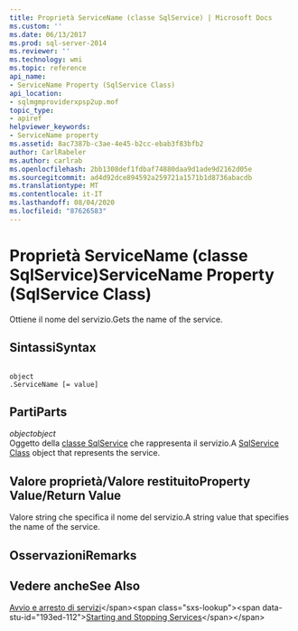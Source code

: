 ```yaml
---
title: Proprietà ServiceName (classe SqlService) | Microsoft Docs
ms.custom: ''
ms.date: 06/13/2017
ms.prod: sql-server-2014
ms.reviewer: ''
ms.technology: wmi
ms.topic: reference
api_name:
- ServiceName Property (SqlService Class)
api_location:
- sqlmgmproviderxpsp2up.mof
topic_type:
- apiref
helpviewer_keywords:
- ServiceName property
ms.assetid: 8ac7387b-c3ae-4e45-b2cc-ebab3f83bfb2
author: CarlRabeler
ms.author: carlrab
ms.openlocfilehash: 2bb1308def1fdbaf74880daa9d1ade9d2162d05e
ms.sourcegitcommit: ad4d92dce894592a259721a1571b1d8736abacdb
ms.translationtype: MT
ms.contentlocale: it-IT
ms.lasthandoff: 08/04/2020
ms.locfileid: "87626583"
---
```

# <a name="servicename-property-sqlservice-class"></a><span data-ttu-id="193ed-102">Proprietà ServiceName (classe SqlService)</span><span class="sxs-lookup"><span data-stu-id="193ed-102">ServiceName Property (SqlService Class)</span></span>
  <span data-ttu-id="193ed-103">Ottiene il nome del servizio.</span><span class="sxs-lookup"><span data-stu-id="193ed-103">Gets the name of the service.</span></span>  
  
## <a name="syntax"></a><span data-ttu-id="193ed-104">Sintassi</span><span class="sxs-lookup"><span data-stu-id="193ed-104">Syntax</span></span>  
  
```  
  
object  
.ServiceName [= value]  
```  
  
## <a name="parts"></a><span data-ttu-id="193ed-105">Parti</span><span class="sxs-lookup"><span data-stu-id="193ed-105">Parts</span></span>  
 <span data-ttu-id="193ed-106">*object*</span><span class="sxs-lookup"><span data-stu-id="193ed-106">*object*</span></span>  
 <span data-ttu-id="193ed-107">Oggetto della [classe SqlService](sqlservice-class.md) che rappresenta il servizio.</span><span class="sxs-lookup"><span data-stu-id="193ed-107">A [SqlService Class](sqlservice-class.md) object that represents the service.</span></span>  
  
## <a name="property-valuereturn-value"></a><span data-ttu-id="193ed-108">Valore proprietà/Valore restituito</span><span class="sxs-lookup"><span data-stu-id="193ed-108">Property Value/Return Value</span></span>  
 <span data-ttu-id="193ed-109">Valore string che specifica il nome del servizio.</span><span class="sxs-lookup"><span data-stu-id="193ed-109">A string value that specifies the name of the service.</span></span>  
  
## <a name="remarks"></a><span data-ttu-id="193ed-110">Osservazioni</span><span class="sxs-lookup"><span data-stu-id="193ed-110">Remarks</span></span>  
  
## <a name="see-also"></a><span data-ttu-id="193ed-111">Vedere anche</span><span class="sxs-lookup"><span data-stu-id="193ed-111">See Also</span></span>  
 <span data-ttu-id="193ed-112">[Avvio e arresto di servizi](https://technet.microsoft.com/library/ms174886\(v=sql.105\).aspx)</span><span class="sxs-lookup"><span data-stu-id="193ed-112">[Starting and Stopping Services](https://technet.microsoft.com/library/ms174886\(v=sql.105\).aspx)</span></span>  
  
  

